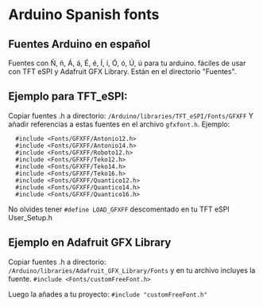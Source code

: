 # Arduino Spanish fonts
## Fuentes Arduino en español

Fuentes con Ñ, ñ, Á, á, É, é, Í, í, Ó, ó, Ú, ú para tu arduino. fáciles de usar con TFT eSPI y Adafruit GFX Library.
Están en el directorio "Fuentes".

## Ejemplo para TFT_eSPI:

Copiar fuentes .h a directorio:
`/Arduino/libraries/TFT_eSPI/Fonts/GFXFF`
Y añadir referencias a estas fuentes en el archivo `gfxfont.h`. Ejemplo:

```
  #include <Fonts/GFXFF/Antonio12.h>
  #include <Fonts/GFXFF/Antonio14.h>
  #include <Fonts/GFXFF/Roboto12.h>
  #include <Fonts/GFXFF/Teko12.h>
  #include <Fonts/GFXFF/Teko14.h>
  #include <Fonts/GFXFF/Teko16.h>
  #include <Fonts/GFXFF/Quantico12.h>
  #include <Fonts/GFXFF/Quantico14.h>
  #include <Fonts/GFXFF/Quantico16.h>
```
No olvides tener `#define LOAD_GFXFF` descomentado en tu TFT eSPI User_Setup.h

## Ejemplo en Adafruit GFX Library

Copiar fuentes .h a directorio:
```/Arduino/libraries/Adafruit_GFX_Library/Fonts```
 y en tu archivo incluyes la fuente.
 ```#include <Fonts/customFreeFont.h>```

Luego la añades a tu proyecto:
```#include "customFreeFont.h"```


